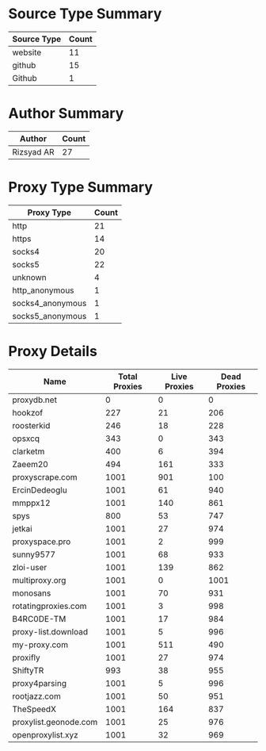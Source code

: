 # Source Type Summary

| Source Type | Count |
|-------------|-------|
| website | 11 |
| github | 15 |
| Github | 1 |


# Author Summary

| Author | Count |
|--------|-------|
| Rizsyad AR | 27 |


# Proxy Type Summary

| Proxy Type | Count |
|------------|-------|
| http | 21 |
| https | 14 |
| socks4 | 20 |
| socks5 | 22 |
| unknown | 4 |
| http_anonymous | 1 |
| socks4_anonymous | 1 |
| socks5_anonymous | 1 |


# Proxy Details

| Name | Total Proxies | Live Proxies | Dead Proxies |
|------|---------------|--------------|---------------|
| proxydb.net | 0 | 0 | 0 |
| hookzof | 227 | 21 | 206 |
| roosterkid | 246 | 18 | 228 |
| opsxcq | 343 | 0 | 343 |
| clarketm | 400 | 6 | 394 |
| Zaeem20 | 494 | 161 | 333 |
| proxyscrape.com | 1001 | 901 | 100 |
| ErcinDedeoglu | 1001 | 61 | 940 |
| mmppx12 | 1001 | 140 | 861 |
| spys | 800 | 53 | 747 |
| jetkai | 1001 | 27 | 974 |
| proxyspace.pro | 1001 | 2 | 999 |
| sunny9577 | 1001 | 68 | 933 |
| zloi-user | 1001 | 139 | 862 |
| multiproxy.org | 1001 | 0 | 1001 |
| monosans | 1001 | 70 | 931 |
| rotatingproxies.com | 1001 | 3 | 998 |
| B4RC0DE-TM | 1001 | 17 | 984 |
| proxy-list.download | 1001 | 5 | 996 |
| my-proxy.com | 1001 | 511 | 490 |
| proxifly | 1001 | 27 | 974 |
| ShiftyTR | 993 | 38 | 955 |
| proxy4parsing | 1001 | 5 | 996 |
| rootjazz.com | 1001 | 50 | 951 |
| TheSpeedX | 1001 | 164 | 837 |
| proxylist.geonode.com | 1001 | 25 | 976 |
| openproxylist.xyz | 1001 | 32 | 969 |
